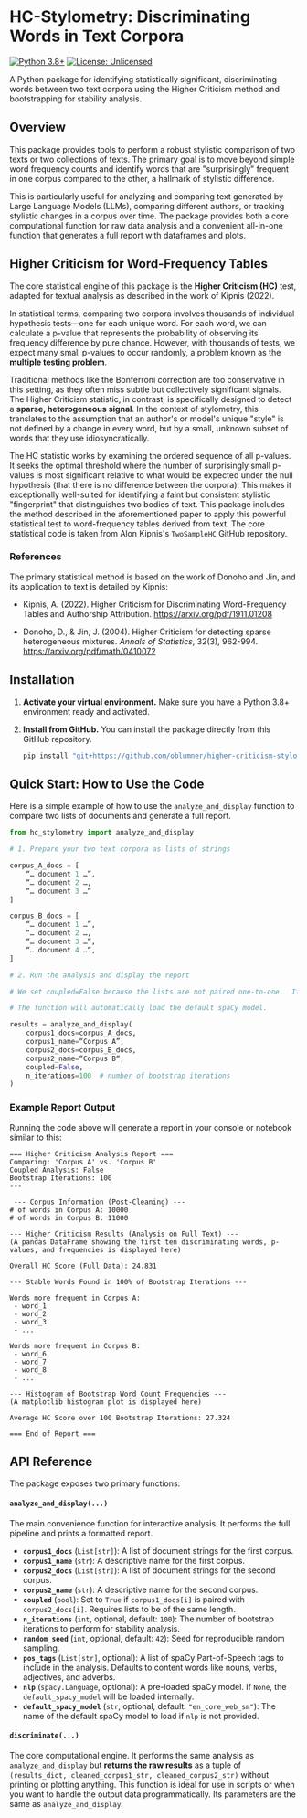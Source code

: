 # HC-Stylometry: Discriminating Words in Text Corpora

[![Python 3.8+](https://img.shields.io/badge/python-3.8+-blue.svg)](https://www.python.org/downloads/release/python-380/)
[![License: Unlicensed](https://img.shields.io/badge/License-Unlicensed-lightgrey.svg)](https://choosealicense.com/no-permission/)

A Python package for identifying statistically significant, discriminating words between two text corpora using the Higher Criticism method and bootstrapping for stability analysis.

## Overview

This package provides tools to perform a robust stylistic comparison of two texts or two collections of texts. The primary goal is to move beyond simple word frequency counts and identify words that are "surprisingly" frequent in one corpus compared to the other, a hallmark of stylistic difference.

This is particularly useful for analyzing and comparing text generated by Large Language Models (LLMs), comparing different authors, or tracking stylistic changes in a corpus over time. The package provides both a core computational function for raw data analysis and a convenient all-in-one function that generates a full report with dataframes and plots.

## Higher Criticism for Word-Frequency Tables

The core statistical engine of this package is the **Higher Criticism (HC)** test, adapted for textual analysis as described in the work of Kipnis (2022).

In statistical terms, comparing two corpora involves thousands of individual hypothesis tests—one for each unique word. For each word, we can calculate a p-value that represents the probability of observing its frequency difference by pure chance. However, with thousands of tests, we expect many small p-values to occur randomly, a problem known as the **multiple testing problem**.

Traditional methods like the Bonferroni correction are too conservative in this setting, as they often miss subtle but collectively significant signals. The Higher Criticism statistic, in contrast, is specifically designed to detect a **sparse, heterogeneous signal**. In the context of stylometry, this translates to the assumption that an author's or model's unique "style" is not defined by a change in every word, but by a small, unknown subset of words that they use idiosyncratically.

The HC statistic works by examining the ordered sequence of all p-values. It seeks the optimal threshold where the number of surprisingly small p-values is most significant relative to what would be expected under the null hypothesis (that there is no difference between the corpora). This makes it exceptionally well-suited for identifying a faint but consistent stylistic "fingerprint" that distinguishes two bodies of text. This package includes the method described in the aforementioned paper to apply this powerful statistical test to word-frequency tables derived from text. The core statistical code is taken from Alon Kipnis's `TwoSampleHC` GitHub repository.

### References

The primary statistical method is based on the work of Donoho and Jin, and its application to text is detailed by Kipnis:

* Kipnis, A. (2022). Higher Criticism for Discriminating Word-Frequency Tables and Authorship Attribution.
https://arxiv.org/pdf/1911.01208

* Donoho, D., & Jin, J. (2004). Higher Criticism for detecting sparse heterogeneous mixtures. *Annals of Statistics*, 32(3), 962-994.
https://arxiv.org/pdf/math/0410072

## Installation

1.  **Activate your virtual environment.** Make sure you have a Python 3.8+ environment ready and activated.

2.  **Install from GitHub.** You can install the package directly from this GitHub repository.

    ```bash
    pip install "git+https://github.com/oblumner/higher-criticism-stylometry.git#egg=hc_stylometry[display]"
    ```

## Quick Start: How to Use the Code

Here is a simple example of how to use the `analyze_and_display` function to compare two lists of documents and generate a full report.

```python
from hc_stylometry import analyze_and_display

# 1. Prepare your two text corpora as lists of strings

corpus_A_docs = [
    “… document 1 …”,
    “… document 2 …,
    “… document 3 …“
]

corpus_B_docs = [
    “… document 1 …”,
    “… document 2 …,
    “… document 3 …“,
    “… document 4 …“,
]

# 2. Run the analysis and display the report

# We set coupled=False because the lists are not paired one-to-one.  If, for example, you used a list of prompts to generate pairs of text using different LLMs, you would set coupled=True (the corpora would be of equal length).

# The function will automatically load the default spaCy model.

results = analyze_and_display(
    corpus1_docs=corpus_A_docs,
    corpus1_name=“Corpus A”,
    corpus2_docs=corpus_B_docs,
    corpus2_name=“Corpus B“,
    coupled=False,
    n_iterations=100  # number of bootstrap iterations
)

```

### Example Report Output

Running the code above will generate a report in your console or notebook similar to this:

```text
=== Higher Criticism Analysis Report ===
Comparing: 'Corpus A' vs. 'Corpus B'
Coupled Analysis: False
Bootstrap Iterations: 100
---

 --- Corpus Information (Post-Cleaning) ---
# of words in Corpus A: 10000
# of words in Corpus B: 11000

--- Higher Criticism Results (Analysis on Full Text) ---
(A pandas DataFrame showing the first ten discriminating words, p-values, and frequencies is displayed here)

Overall HC Score (Full Data): 24.831

--- Stable Words Found in 100% of Bootstrap Iterations ---

Words more frequent in Corpus A:
 - word_1
 - word_2
 - word_3
 - ...

Words more frequent in Corpus B:
 - word_6
 - word_7
 - word_8
 - ...

--- Histogram of Bootstrap Word Count Frequencies ---
(A matplotlib histogram plot is displayed here)

Average HC Score over 100 Bootstrap Iterations: 27.324

=== End of Report ===
```

## API Reference

The package exposes two primary functions:

#### `analyze_and_display(...)`

The main convenience function for interactive analysis. It performs the full pipeline and prints a formatted report.

* **`corpus1_docs`** (`List[str]`): A list of document strings for the first corpus.
* **`corpus1_name`** (`str`): A descriptive name for the first corpus.
* **`corpus2_docs`** (`List[str]`): A list of document strings for the second corpus.
* **`corpus2_name`** (`str`): A descriptive name for the second corpus.
* **`coupled`** (`bool`): Set to `True` if `corpus1_docs[i]` is paired with `corpus2_docs[i]`. Requires lists to be of the same length.
* **`n_iterations`** (`int`, optional, default: `100`): The number of bootstrap iterations to perform for stability analysis.
* **`random_seed`** (`int`, optional, default: `42`): Seed for reproducible random sampling.
* **`pos_tags`** (`List[str]`, optional): A list of spaCy Part-of-Speech tags to include in the analysis. Defaults to content words like nouns, verbs, adjectives, and adverbs.
* **`nlp`** (`spacy.Language`, optional): A pre-loaded spaCy model. If `None`, the `default_spacy_model` will be loaded internally.
* **`default_spacy_model`** (`str`, optional, default: `"en_core_web_sm"`): The name of the default spaCy model to load if `nlp` is not provided.

#### `discriminate(...)`

The core computational engine. It performs the same analysis as `analyze_and_display` but **returns the raw results** as a tuple of `(results_dict, cleaned_corpus1_str, cleaned_corpus2_str)` without printing or plotting anything. This function is ideal for use in scripts or when you want to handle the output data programmatically. Its parameters are the same as `analyze_and_display`.
